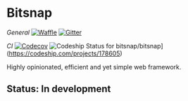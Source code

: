 # Bitsnap
*General* [![Waffle](https://badge.waffle.io/bitsnap/bitsnap.svg?label=ready&title=Waffle.io)](http://waffle.io/bitsnap/bitsnap)
[![Gitter](https://img.shields.io/gitter/room/nwjs/nw.js.svg)](https://gitter.im/bitsnap/bitsnap)

*CI* [![Codecov](https://codecov.io/gh/bitsnap/bitsnap/branch/master/graph/badge.svg)](https://codecov.io/gh/bitsnap/bitsnap)
![Codeship Status for bitsnap/bitsnap](https://codeship.com/projects/ecd80b40-725b-0134-cc0e-5ec05d8f27f8/status?branch=master)](https://codeship.com/projects/178605)

Highly opinionated, efficient and yet simple web framework.

## Status: In development
